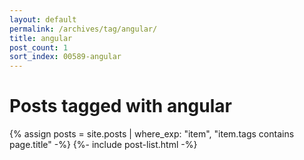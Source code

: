 ```yaml
---
layout: default
permalink: /archives/tag/angular/
title: angular
post_count: 1
sort_index: 00589-angular
---
```

<h1 class="page-heading">Posts tagged with angular</h1>
{% assign posts = site.posts | where_exp: "item", "item.tags contains page.title" -%}
{%- include post-list.html -%}
